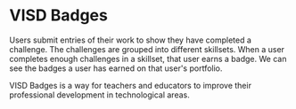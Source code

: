 # VISD Badges

Users submit entries of their work to show they have completed a challenge. The challenges are grouped into different skillsets. When a user completes enough challenges in a skillset, that user earns a badge. We can see the badges a user has earned on that user's portfolio.

VISD Badges is a way for teachers and educators to improve their professional development in technological areas.